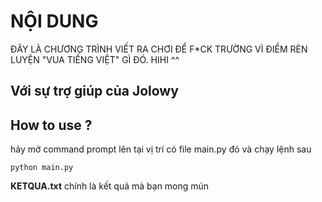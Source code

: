 
# NỘI DUNG

ĐÂY LÀ CHƯƠNG TRÌNH VIẾT RA CHƠI ĐỂ F*CK TRƯỜNG VÌ ĐIỂM RÈN LUYỆN "VUA TIẾNG VIỆT" GÌ ĐÓ. HIHI ^^

## **Với sự trợ giúp của Jolowy**

## How to use ?

hảy mở command prompt lên tại vị trí có file main.py đó và chạy lệnh sau

`python main.py`

**KETQUA.txt** chính là kết quả mà bạn mong mún


